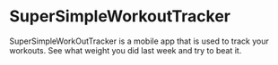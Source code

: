 # SuperSimpleWorkoutTracker

SuperSimpleWorkOutTracker is a mobile app that is used to track your workouts. See what weight you did last week and try to beat it.
